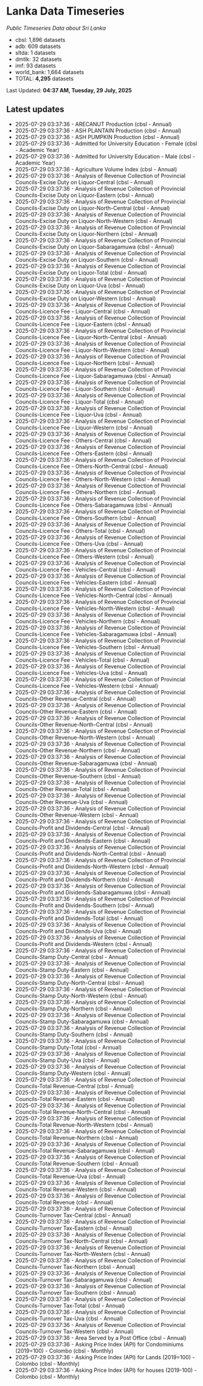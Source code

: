 # Lanka Data Timeseries
*Public Timeseries Data about Sri Lanka*

* cbsl: 1,896 datasets
* adb: 609 datasets
* sltda: 1 datasets
* dmtlk: 32 datasets
* imf: 93 datasets
* world_bank: 1,664 datasets
* TOTAL: **4,295** datasets

Last Updated: **04:37 AM, Tuesday, 29 July, 2025**

## Latest updates

* 2025-07-29 03:37:36 - ARECANUT Production (cbsl - Annual)
* 2025-07-29 03:37:36 - ASH PLANTAIN Production (cbsl - Annual)
* 2025-07-29 03:37:36 - ASH PUMPKIN Production (cbsl - Annual)
* 2025-07-29 03:37:36 - Admitted for University Education - Female (cbsl - Academic Year)
* 2025-07-29 03:37:36 - Admitted for University Education - Male (cbsl - Academic Year)
* 2025-07-29 03:37:36 - Agriculture Volume Index (cbsl - Annual)
* 2025-07-29 03:37:36 - Analysis of Revenue Collection of Provincial Councils-Excise Duty on Liquor-Central (cbsl - Annual)
* 2025-07-29 03:37:36 - Analysis of Revenue Collection of Provincial Councils-Excise Duty on Liquor-Eastern (cbsl - Annual)
* 2025-07-29 03:37:36 - Analysis of Revenue Collection of Provincial Councils-Excise Duty on Liquor-North-Central (cbsl - Annual)
* 2025-07-29 03:37:36 - Analysis of Revenue Collection of Provincial Councils-Excise Duty on Liquor-North-Western (cbsl - Annual)
* 2025-07-29 03:37:36 - Analysis of Revenue Collection of Provincial Councils-Excise Duty on Liquor-Northern (cbsl - Annual)
* 2025-07-29 03:37:36 - Analysis of Revenue Collection of Provincial Councils-Excise Duty on Liquor-Sabaragamuwa (cbsl - Annual)
* 2025-07-29 03:37:36 - Analysis of Revenue Collection of Provincial Councils-Excise Duty on Liquor-Southern (cbsl - Annual)
* 2025-07-29 03:37:36 - Analysis of Revenue Collection of Provincial Councils-Excise Duty on Liquor-Total (cbsl - Annual)
* 2025-07-29 03:37:36 - Analysis of Revenue Collection of Provincial Councils-Excise Duty on Liquor-Uva (cbsl - Annual)
* 2025-07-29 03:37:36 - Analysis of Revenue Collection of Provincial Councils-Excise Duty on Liquor-Western (cbsl - Annual)
* 2025-07-29 03:37:36 - Analysis of Revenue Collection of Provincial Councils-Licence Fee - Liquor-Central (cbsl - Annual)
* 2025-07-29 03:37:36 - Analysis of Revenue Collection of Provincial Councils-Licence Fee - Liquor-Eastern (cbsl - Annual)
* 2025-07-29 03:37:36 - Analysis of Revenue Collection of Provincial Councils-Licence Fee - Liquor-North-Central (cbsl - Annual)
* 2025-07-29 03:37:36 - Analysis of Revenue Collection of Provincial Councils-Licence Fee - Liquor-North-Western (cbsl - Annual)
* 2025-07-29 03:37:36 - Analysis of Revenue Collection of Provincial Councils-Licence Fee - Liquor-Northern (cbsl - Annual)
* 2025-07-29 03:37:36 - Analysis of Revenue Collection of Provincial Councils-Licence Fee - Liquor-Sabaragamuwa (cbsl - Annual)
* 2025-07-29 03:37:36 - Analysis of Revenue Collection of Provincial Councils-Licence Fee - Liquor-Southern (cbsl - Annual)
* 2025-07-29 03:37:36 - Analysis of Revenue Collection of Provincial Councils-Licence Fee - Liquor-Total (cbsl - Annual)
* 2025-07-29 03:37:36 - Analysis of Revenue Collection of Provincial Councils-Licence Fee - Liquor-Uva (cbsl - Annual)
* 2025-07-29 03:37:36 - Analysis of Revenue Collection of Provincial Councils-Licence Fee - Liquor-Western (cbsl - Annual)
* 2025-07-29 03:37:36 - Analysis of Revenue Collection of Provincial Councils-Licence Fee - Others-Central (cbsl - Annual)
* 2025-07-29 03:37:36 - Analysis of Revenue Collection of Provincial Councils-Licence Fee - Others-Eastern (cbsl - Annual)
* 2025-07-29 03:37:36 - Analysis of Revenue Collection of Provincial Councils-Licence Fee - Others-North-Central (cbsl - Annual)
* 2025-07-29 03:37:36 - Analysis of Revenue Collection of Provincial Councils-Licence Fee - Others-North-Western (cbsl - Annual)
* 2025-07-29 03:37:36 - Analysis of Revenue Collection of Provincial Councils-Licence Fee - Others-Northern (cbsl - Annual)
* 2025-07-29 03:37:36 - Analysis of Revenue Collection of Provincial Councils-Licence Fee - Others-Sabaragamuwa (cbsl - Annual)
* 2025-07-29 03:37:36 - Analysis of Revenue Collection of Provincial Councils-Licence Fee - Others-Southern (cbsl - Annual)
* 2025-07-29 03:37:36 - Analysis of Revenue Collection of Provincial Councils-Licence Fee - Others-Total (cbsl - Annual)
* 2025-07-29 03:37:36 - Analysis of Revenue Collection of Provincial Councils-Licence Fee - Others-Uva (cbsl - Annual)
* 2025-07-29 03:37:36 - Analysis of Revenue Collection of Provincial Councils-Licence Fee - Others-Western (cbsl - Annual)
* 2025-07-29 03:37:36 - Analysis of Revenue Collection of Provincial Councils-Licence Fee - Vehicles-Central (cbsl - Annual)
* 2025-07-29 03:37:36 - Analysis of Revenue Collection of Provincial Councils-Licence Fee - Vehicles-Eastern (cbsl - Annual)
* 2025-07-29 03:37:36 - Analysis of Revenue Collection of Provincial Councils-Licence Fee - Vehicles-North-Central (cbsl - Annual)
* 2025-07-29 03:37:36 - Analysis of Revenue Collection of Provincial Councils-Licence Fee - Vehicles-North-Western (cbsl - Annual)
* 2025-07-29 03:37:36 - Analysis of Revenue Collection of Provincial Councils-Licence Fee - Vehicles-Northern (cbsl - Annual)
* 2025-07-29 03:37:36 - Analysis of Revenue Collection of Provincial Councils-Licence Fee - Vehicles-Sabaragamuwa (cbsl - Annual)
* 2025-07-29 03:37:36 - Analysis of Revenue Collection of Provincial Councils-Licence Fee - Vehicles-Southern (cbsl - Annual)
* 2025-07-29 03:37:36 - Analysis of Revenue Collection of Provincial Councils-Licence Fee - Vehicles-Total (cbsl - Annual)
* 2025-07-29 03:37:36 - Analysis of Revenue Collection of Provincial Councils-Licence Fee - Vehicles-Uva (cbsl - Annual)
* 2025-07-29 03:37:36 - Analysis of Revenue Collection of Provincial Councils-Licence Fee - Vehicles-Western (cbsl - Annual)
* 2025-07-29 03:37:36 - Analysis of Revenue Collection of Provincial Councils-Other Revenue-Central (cbsl - Annual)
* 2025-07-29 03:37:36 - Analysis of Revenue Collection of Provincial Councils-Other Revenue-Eastern (cbsl - Annual)
* 2025-07-29 03:37:36 - Analysis of Revenue Collection of Provincial Councils-Other Revenue-North-Central (cbsl - Annual)
* 2025-07-29 03:37:36 - Analysis of Revenue Collection of Provincial Councils-Other Revenue-North-Western (cbsl - Annual)
* 2025-07-29 03:37:36 - Analysis of Revenue Collection of Provincial Councils-Other Revenue-Northern (cbsl - Annual)
* 2025-07-29 03:37:36 - Analysis of Revenue Collection of Provincial Councils-Other Revenue-Sabaragamuwa (cbsl - Annual)
* 2025-07-29 03:37:36 - Analysis of Revenue Collection of Provincial Councils-Other Revenue-Southern (cbsl - Annual)
* 2025-07-29 03:37:36 - Analysis of Revenue Collection of Provincial Councils-Other Revenue-Total (cbsl - Annual)
* 2025-07-29 03:37:36 - Analysis of Revenue Collection of Provincial Councils-Other Revenue-Uva (cbsl - Annual)
* 2025-07-29 03:37:36 - Analysis of Revenue Collection of Provincial Councils-Other Revenue-Western (cbsl - Annual)
* 2025-07-29 03:37:36 - Analysis of Revenue Collection of Provincial Councils-Profit and Dividends-Central (cbsl - Annual)
* 2025-07-29 03:37:36 - Analysis of Revenue Collection of Provincial Councils-Profit and Dividends-Eastern (cbsl - Annual)
* 2025-07-29 03:37:36 - Analysis of Revenue Collection of Provincial Councils-Profit and Dividends-North-Central (cbsl - Annual)
* 2025-07-29 03:37:36 - Analysis of Revenue Collection of Provincial Councils-Profit and Dividends-North-Western (cbsl - Annual)
* 2025-07-29 03:37:36 - Analysis of Revenue Collection of Provincial Councils-Profit and Dividends-Northern (cbsl - Annual)
* 2025-07-29 03:37:36 - Analysis of Revenue Collection of Provincial Councils-Profit and Dividends-Sabaragamuwa (cbsl - Annual)
* 2025-07-29 03:37:36 - Analysis of Revenue Collection of Provincial Councils-Profit and Dividends-Southern (cbsl - Annual)
* 2025-07-29 03:37:36 - Analysis of Revenue Collection of Provincial Councils-Profit and Dividends-Total (cbsl - Annual)
* 2025-07-29 03:37:36 - Analysis of Revenue Collection of Provincial Councils-Profit and Dividends-Uva (cbsl - Annual)
* 2025-07-29 03:37:36 - Analysis of Revenue Collection of Provincial Councils-Profit and Dividends-Western (cbsl - Annual)
* 2025-07-29 03:37:36 - Analysis of Revenue Collection of Provincial Councils-Stamp Duty-Central (cbsl - Annual)
* 2025-07-29 03:37:36 - Analysis of Revenue Collection of Provincial Councils-Stamp Duty-Eastern (cbsl - Annual)
* 2025-07-29 03:37:36 - Analysis of Revenue Collection of Provincial Councils-Stamp Duty-North-Central (cbsl - Annual)
* 2025-07-29 03:37:36 - Analysis of Revenue Collection of Provincial Councils-Stamp Duty-North-Western (cbsl - Annual)
* 2025-07-29 03:37:36 - Analysis of Revenue Collection of Provincial Councils-Stamp Duty-Northern (cbsl - Annual)
* 2025-07-29 03:37:36 - Analysis of Revenue Collection of Provincial Councils-Stamp Duty-Sabaragamuwa (cbsl - Annual)
* 2025-07-29 03:37:36 - Analysis of Revenue Collection of Provincial Councils-Stamp Duty-Southern (cbsl - Annual)
* 2025-07-29 03:37:36 - Analysis of Revenue Collection of Provincial Councils-Stamp Duty-Total (cbsl - Annual)
* 2025-07-29 03:37:36 - Analysis of Revenue Collection of Provincial Councils-Stamp Duty-Uva (cbsl - Annual)
* 2025-07-29 03:37:36 - Analysis of Revenue Collection of Provincial Councils-Stamp Duty-Western (cbsl - Annual)
* 2025-07-29 03:37:36 - Analysis of Revenue Collection of Provincial Councils-Total Revenue-Central (cbsl - Annual)
* 2025-07-29 03:37:36 - Analysis of Revenue Collection of Provincial Councils-Total Revenue-Eastern (cbsl - Annual)
* 2025-07-29 03:37:36 - Analysis of Revenue Collection of Provincial Councils-Total Revenue-North-Central (cbsl - Annual)
* 2025-07-29 03:37:36 - Analysis of Revenue Collection of Provincial Councils-Total Revenue-North-Western (cbsl - Annual)
* 2025-07-29 03:37:36 - Analysis of Revenue Collection of Provincial Councils-Total Revenue-Northern (cbsl - Annual)
* 2025-07-29 03:37:36 - Analysis of Revenue Collection of Provincial Councils-Total Revenue-Sabaragamuwa (cbsl - Annual)
* 2025-07-29 03:37:36 - Analysis of Revenue Collection of Provincial Councils-Total Revenue-Southern (cbsl - Annual)
* 2025-07-29 03:37:36 - Analysis of Revenue Collection of Provincial Councils-Total Revenue-Uva (cbsl - Annual)
* 2025-07-29 03:37:36 - Analysis of Revenue Collection of Provincial Councils-Total Revenue-Western (cbsl - Annual)
* 2025-07-29 03:37:36 - Analysis of Revenue Collection of Provincial Councils-Total Revenue (cbsl - Annual)
* 2025-07-29 03:37:36 - Analysis of Revenue Collection of Provincial Councils-Turnover Tax-Central (cbsl - Annual)
* 2025-07-29 03:37:36 - Analysis of Revenue Collection of Provincial Councils-Turnover Tax-Eastern (cbsl - Annual)
* 2025-07-29 03:37:36 - Analysis of Revenue Collection of Provincial Councils-Turnover Tax-North-Central (cbsl - Annual)
* 2025-07-29 03:37:36 - Analysis of Revenue Collection of Provincial Councils-Turnover Tax-North-Western (cbsl - Annual)
* 2025-07-29 03:37:36 - Analysis of Revenue Collection of Provincial Councils-Turnover Tax-Northern (cbsl - Annual)
* 2025-07-29 03:37:36 - Analysis of Revenue Collection of Provincial Councils-Turnover Tax-Sabaragamuwa (cbsl - Annual)
* 2025-07-29 03:37:36 - Analysis of Revenue Collection of Provincial Councils-Turnover Tax-Southern (cbsl - Annual)
* 2025-07-29 03:37:36 - Analysis of Revenue Collection of Provincial Councils-Turnover Tax-Total (cbsl - Annual)
* 2025-07-29 03:37:36 - Analysis of Revenue Collection of Provincial Councils-Turnover Tax-Uva (cbsl - Annual)
* 2025-07-29 03:37:36 - Analysis of Revenue Collection of Provincial Councils-Turnover Tax-Western (cbsl - Annual)
* 2025-07-29 03:37:36 - Area Served by a Post Office (cbsl - Annual)
* 2025-07-29 03:37:36 - Asking Price Index (API) for Condominiums (2019=100) - Colombo (cbsl - Monthly)
* 2025-07-29 03:37:36 - Asking Price Index (API) for Lands (2019=100) - Colombo (cbsl - Monthly)
* 2025-07-29 03:37:36 - Asking Price Index (API) for houses (2019-100) - Colombo (cbsl - Monthly)